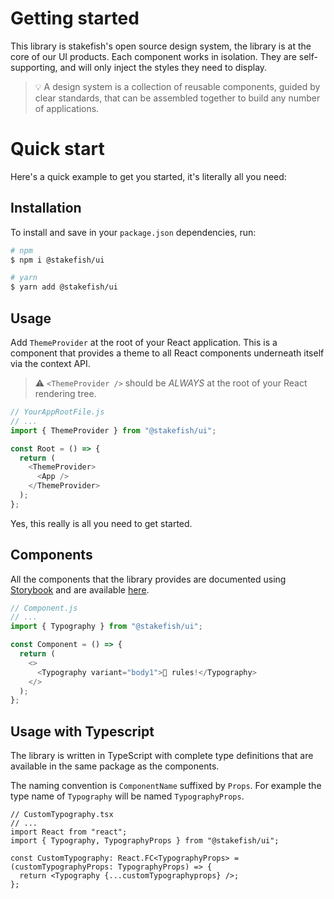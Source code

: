 # Getting started

This library is stakefish's open source design system, the library is at the core of our UI products.
Each component works in isolation. They are self-supporting, and will only inject the styles they need to display.

> 💡 A design system is a collection of reusable components, guided by clear standards, that can be assembled together to build any number of applications.

# Quick start

Here's a quick example to get you started, it's literally all you need:

## Installation

To install and save in your `package.json` dependencies, run:

```bash
# npm
$ npm i @stakefish/ui

# yarn
$ yarn add @stakefish/ui
```

## Usage

Add `ThemeProvider` at the root of your React application.
This is a component that provides a theme to all React components underneath itself via the context API.

> ⚠️ `<ThemeProvider />` should be _ALWAYS_ at the root of your React rendering tree.

```js
// YourAppRootFile.js
// ...
import { ThemeProvider } from "@stakefish/ui";

const Root = () => {
  return (
    <ThemeProvider>
      <App />
    </ThemeProvider>
  );
};
```

Yes, this really is all you need to get started.

## Components

All the components that the library provides are documented using [Storybook](https://storybook.js.org/) and are available [here](https://stakefish.github.io/stakefish-ui).

```js
// Component.js
// ...
import { Typography } from "@stakefish/ui";

const Component = () => {
  return (
    <>
      <Typography variant="body1">🐠 rules!</Typography>
    </>
  );
};
```

## Usage with Typescript

The library is written in TypeScript with complete type definitions that are available in the same package as the components.

The naming convention is `ComponentName` suffixed by `Props`. For example the type name of `Typography` will be named `TypographyProps`.

```tsx
// CustomTypography.tsx
// ...
import React from "react";
import { Typography, TypographyProps } from "@stakefish/ui";

const CustomTypography: React.FC<TypographyProps> = (customTypographyProps: TypographyProps) => {
  return <Typography {...customTypographyprops} />;
};
```
